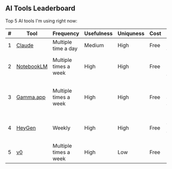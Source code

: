 ## AI Tools Leaderboard

Top 5 AI tools I'm using right now:

| # | Tool | Frequency | Usefulness | Uniquness | Cost | Purpose |
|--|--|--|--|--|--|--|
|1| [Claude](https://claude.ai/) | Multiple time a day | Medium | High | Free | Productivity assistant |
|2| [NotebookLM](https://notebooklm.google/) | Multiple times a week | High | High | Free | Learning, summarizing long YouTube videos |
|3| [Gamma.app](https://gamma.app/) | Multiple times a week | High | High | Free | Presentations (more accurately, assets for prsentations)|
|4| [HeyGen](https://www.heygen.com/) | Weekly | High | High | Free | Experimenting with alternatives to my newsletter |
|5| [v0](https://v0.dev/) | Multiple times a week | High | Low | Free | Homepage updates |
